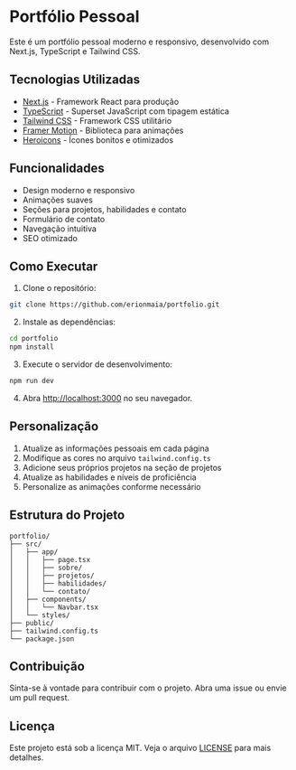 # Portfólio Pessoal

Este é um portfólio pessoal moderno e responsivo, desenvolvido com Next.js, TypeScript e Tailwind CSS.

## Tecnologias Utilizadas

- [Next.js](https://nextjs.org/) - Framework React para produção
- [TypeScript](https://www.typescriptlang.org/) - Superset JavaScript com tipagem estática
- [Tailwind CSS](https://tailwindcss.com/) - Framework CSS utilitário
- [Framer Motion](https://www.framer.com/motion/) - Biblioteca para animações
- [Heroicons](https://heroicons.com/) - Ícones bonitos e otimizados

## Funcionalidades

- Design moderno e responsivo
- Animações suaves
- Seções para projetos, habilidades e contato
- Formulário de contato
- Navegação intuitiva
- SEO otimizado

## Como Executar

1. Clone o repositório:
```bash
git clone https://github.com/erionmaia/portfolio.git
```

2. Instale as dependências:
```bash
cd portfolio
npm install
```

3. Execute o servidor de desenvolvimento:
```bash
npm run dev
```

4. Abra [http://localhost:3000](http://localhost:3000) no seu navegador.

## Personalização

1. Atualize as informações pessoais em cada página
2. Modifique as cores no arquivo `tailwind.config.ts`
3. Adicione seus próprios projetos na seção de projetos
4. Atualize as habilidades e níveis de proficiência
5. Personalize as animações conforme necessário

## Estrutura do Projeto

```
portfolio/
├── src/
│   ├── app/
│   │   ├── page.tsx
│   │   ├── sobre/
│   │   ├── projetos/
│   │   ├── habilidades/
│   │   └── contato/
│   ├── components/
│   │   └── Navbar.tsx
│   └── styles/
├── public/
├── tailwind.config.ts
└── package.json
```

## Contribuição

Sinta-se à vontade para contribuir com o projeto. Abra uma issue ou envie um pull request.

## Licença

Este projeto está sob a licença MIT. Veja o arquivo [LICENSE](LICENSE) para mais detalhes. 